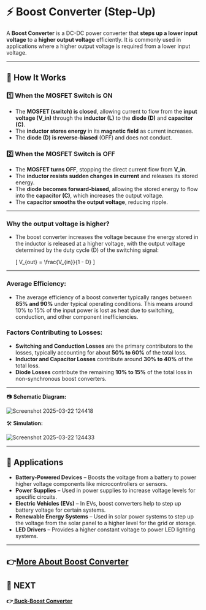 # ⚡ Boost Converter (Step-Up)  

A **Boost Converter** is a DC-DC power converter that **steps up a lower input voltage** to a **higher output voltage** efficiently. It is commonly used in applications where a higher output voltage is required from a lower input voltage.

---

## 🔹 How It Works  

### **1️⃣ When the MOSFET Switch is ON**  
- The **MOSFET (switch) is closed**, allowing current to flow from the **input voltage (V_in)** through the **inductor (L)** to the **diode (D)** and **capacitor (C)**.  
- The **inductor stores energy** in its **magnetic field** as current increases.  
- The **diode (D) is reverse-biased** (OFF) and does not conduct.  

### **2️⃣ When the MOSFET Switch is OFF**  
- The **MOSFET turns OFF**, stopping the direct current flow from **V_in**.  
- The **inductor resists sudden changes in current** and releases its stored energy.  
- The **diode becomes forward-biased**, allowing the stored energy to flow into the **capacitor (C)**, which increases the output voltage.  
- The **capacitor smooths the output voltage**, reducing ripple.  

---

### **Why the output voltage is higher?**
- The boost converter increases the voltage because the energy stored in the inductor is released at a higher voltage, with the output voltage determined by the duty cycle (D) of the switching signal:
  
  \[ V_{out} = \frac{V_{in}}{1 - D} \]

---


### **Average Efficiency:**
- The average efficiency of a boost converter typically ranges between **85% and 90%** under typical operating conditions. This means around 10% to 15% of the input power is lost as heat due to switching, conduction, and other component inefficiencies.

### **Factors Contributing to Losses:**
- **Switching and Conduction Losses** are the primary contributors to the losses, typically accounting for about **50% to 60%** of the total loss.
- **Inductor and Capacitor Losses** contribute around **30% to 40%** of the total loss.
- **Diode Losses** contribute the remaining **10% to 15%** of the total loss in non-synchronous boost converters.

---

📷 **Schematic Diagram:**  

![Screenshot 2025-03-22 124418](https://github.com/user-attachments/assets/940d7030-aba4-4613-832e-ede337d9950f)

🛠 **Simulation:**  

![Screenshot 2025-03-22 124433](https://github.com/user-attachments/assets/c592eb7e-3234-4409-b830-6a8ad3bbd7b5)

---

## 📌 Applications  
- **Battery-Powered Devices** – Boosts the voltage from a battery to power higher voltage components like microcontrollers or sensors.  
- **Power Supplies** – Used in power supplies to increase voltage levels for specific circuits.  
- **Electric Vehicles (EVs)** – In EVs, boost converters help to step up battery voltage for certain systems.  
- **Renewable Energy Systems** – Used in solar power systems to step up the voltage from the solar panel to a higher level for the grid or storage.  
- **LED Drivers** – Provides a higher constant voltage to power LED lighting systems.

---
**👉[More About Boost Converter ](https://www.monolithicpower.com/en/learning/mpscholar/power-electronics/dc-dc-converters/boost-converters)**
--

## 🔹 NEXT  
**👉[ Buck-Boost Converter ](../Buck-Boost_Converter)**

